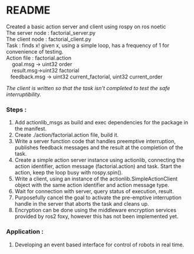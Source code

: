 # README

Created a basic action server and client using rospy on ros noetic<br>
The server node : factorial_server.py<br>
The client node : factorial_client.py<br>
Task : finds x! given x, using a simple loop, has a frequency of 1 for convenience of testing.<br>
Action file : factorial.action<br>
    goal.msg -> uint32 order <br>    
    result.msg->uint32 factorial <br>   
    feedback.msg -> uint32 current_factorial, uint32 current_order<br>
    
<i>The client is written so that the task isn't completed to test the safe interruptibility.</i>

### Steps : 
1. Add actionlib_msgs as build and exec dependencies for the package in the manifest.
2. Create ./action/factorial.action file, build it.
3. Write a server function code that handles preemptive interruption, publishes feedback messages and the result at the completion of the task.
4. Create a simple action server instance using actionlib, connecting the action identifier, action message (factorial.action) and task. Start the action, keep the loop busy with rospy.spin().
5. Write a client, using an instance of the actionlib.SimpleActionClient object with the same action identifier and action message type. 
6. Wait for connection with server, query status of execution, result.
7. Purposefully cancel the goal to activate the pre-emptive interruption handle in the server that aborts the task and cleans up.
8. Encryption can be done using the middleware encryption services provided by ros2 foxy, however this has not been implemented yet.

### Application : 
1. Developing an event based interface for control of robots in real time.